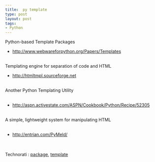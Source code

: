 ```yaml
---
title:  py template
type: post
layout: post
tags: 
- Python
---
```

Python-based Template Packages<br /><ul><li><a href="http://www.webwareforpython.org/Papers/Templates">http://www.webwareforpython.org/Papers/Templates</a></li></ul><br />Templating engine for separation of code and HTML<br /><ul><li><a href="http://htmltmpl.sourceforge.net/">http://htmltmpl.sourceforge.net</a></li></ul><br />Another Python Templating Utility<br /><br /><ul><li><a href="http://aspn.activestate.com/ASPN/Cookbook/Python/Recipe/52305">http://aspn.activestate.com/ASPN/Cookbook/Python/Recipe/52305</a></li></ul><br />A simple, lightweight system for manipulating HTML<br /><br /><ul><li><a href="http://entrian.com/PyMeld/">http://entrian.com/PyMeld/</a></li></ul><br /><div>  <br />  <span><span>Technorati</span> : <a href="http://technorati.com/tag/package" rel="tag">package</a>, <a href="http://technorati.com/tag/template" rel="tag">template</a></span> </div>
